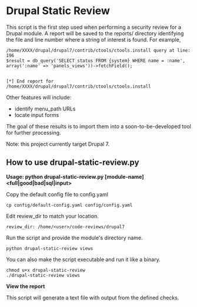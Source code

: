 # Drupal Static Review

This script is the first step used when performing a security review for a
Drupal module. A report will be saved to the reports/ directory identifying
the file and line number where a string of interest is found. For example,

```
/home/XXXX/drupal/drupal7/contrib/ctools/ctools.install query at line: 196
$result = db_query('SELECT status FROM {system} WHERE name = :name', array(':name' => 'panels_views'))->fetchField();


[*] End report for /home/XXXX/drupal/drupal7/contrib/ctools/ctools.install 
```

Other features will include:

- identify menu_path URLs
- locate input forms

The goal of these results is to import them into a soon-to-be-developed tool
for further processing.

Note: this project currently target Drupal 7.


## How to use drupal-static-review.py

**Usage: python drupal-static-review.py [module-name] <full|good|bad|sql|input>**

Copy the default config file to config.yaml

```
cp config/default-config.yaml config/config.yaml
```


Edit review_dir to match your location.

```
review_dir: /home/<user>/code-reviews/drupal7
```
    

Run the script and provide the module's directory name.

```
python drupal-static-review views
```
    

You can also make the script executable and run it like a binary.

```
chmod u+x drupal-static-review
./drupal-static-review views
```


**View the report**

This script will generate a text file with output from the defined checks.


